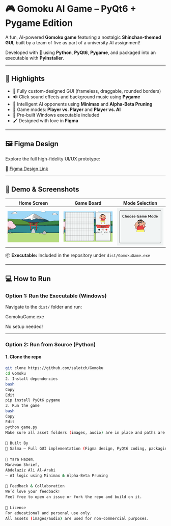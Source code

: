 # 🎮 Gomoku AI Game – PyQt6 + Pygame Edition

A fun, AI-powered **Gomoku game** featuring a nostalgic **Shinchan-themed GUI**, built by a team of five as part of a university AI assignment!

Developed with 💖 using **Python**, **PyQt6**, **Pygame**, and packaged into an executable with **PyInstaller**.

---

## 🌟 Highlights

- 🎨 Fully custom-designed GUI (frameless, draggable, rounded borders)
- 🔊 Click sound effects and background music using **Pygame**
- 🧠 Intelligent AI opponents using **Minimax** and **Alpha-Beta Pruning**
- 👥 Game modes: **Player vs. Player** and **Player vs. AI**
- 🎁 Pre-built Windows executable included
- 🖌️ Designed with love in **Figma**

---

## 🖼️ Figma Design

Explore the full high-fidelity UI/UX prototype:

🔗 [Figma Design Link](https://www.figma.com/design/Pg1Q15DEMJnM80BeW5vvrt/Gomoku-game-design?node-id=0-1&p=f&t=U314VZBemRkKCMXT-0)

---

## 🧩 Demo & Screenshots

| Home Screen                            | Game Board                               | Mode Selection                            |
| -------------------------------------- | ---------------------------------------- | ----------------------------------------- |
| ![Home](assets/images/frame0/home.png) | ![Board](assets/images/frame2/board.png) | ![Choice](assets/images/frame1/image.png) |

📦 **Executable:** Included in the repository under `dist/GomokuGame.exe`

---

## 💻 How to Run

### Option 1: Run the Executable (Windows)

Navigate to the `dist/` folder and run:

GomokuGame.exe

No setup needed!

---

### Option 2: Run from Source (Python)

#### 1. Clone the repo

```bash
git clone https://github.com/salotch/Gomoku
cd Gomoku
2. Install dependencies
bash
Copy
Edit
pip install PyQt6 pygame
3. Run the game
bash
Copy
Edit
python game.py
Make sure all asset folders (images, audio) are in place and paths are set correctly using resource_path().

🧠 Built By
🎨 Salma – Full GUI implementation (Figma design, PyQt6 coding, packaging, UI polish)

🤖 Yara Hazem,
Marawan Shrief,
Abdelaziz Ali Al-Arabi
– AI logic using Minimax & Alpha-Beta Pruning

🤝 Feedback & Collaboration
We’d love your feedback!
Feel free to open an issue or fork the repo and build on it.

📝 License
For educational and personal use only.
All assets (images/audio) are used for non-commercial purposes.
```
